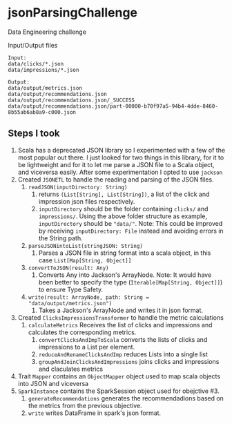# jsonParsingChallenge
Data Engineering challenge

Input/Output files

```
Input:
data/clicks/*.json
data/impressions/*.json

Output:
data/output/metrics.json
data/output/recommendations.json
data/output/recommendations.json/_SUCCESS
data/output/recommendations.json/part-00000-b70f97a5-94b4-4dde-8460-8b55ab6ab8a9-c000.json
```

## Steps I took
1. Scala has a deprecated JSON library so I experimented with a few of the most popular out there. I just looked for two things in this library, for it to be lightweight and for it to let me parse a JSON file to a Scala object, and viceversa easily. After some experimentation I opted to use `jackson`
2. Created `JSONETL` to handle the reading and parsing of the JSON files.
    1. `readJSON(inputDirectory: String)`
        1. returns `(List[String], List[String])`, a list of the click and impression json files respectively.
        2. `inputDirectory` should be the folder containing `clicks/` and `impressions/`. Using the above folder structure as example, `inputDirectory` should be `"data/"`. Note: This could be improved by receiving `inputDirectory: File` instead and avoiding errors in the String path.
    2. `parseJSONintoList(stringJSON: String)`
        1. Parses a JSON file in string format into a scala object, in this case `List[Map[String, Object]]`
    3. `convertToJSON(result: Any)` 
        1. Converts Any into Jackson's ArrayNode. Note: It would have been better to specify the type (`Iterable[Map[String, Object]]`) to ensure Type Safety.
    4. `write(result: ArrayNode, path: String = "data/output/metrics.json")`
        1. Takes a Jackson's ArrayNode and writes it in json format.
3. Created `ClicksImpressionsTransformer` to handle the metric calculations 
    1. `calculateMetrics` Receives the list of clicks and impressions and calculates the corresponding metrics.
        1. `convertClicksAndImpToScala` converts the lists of clicks and impressions to a List per element.
        2. `reduceAndRenameClicksAndImp` reduces Lists into a single list
        3. `groupAndJoinClicksAndImpressions` joins clicks and impressions and claculates metrics
4. Trait `Mapper` contains an `ObjectMapper` object used to map scala objects into JSON and viceversa 
5. `SparkInstance` contains the SparkSession object used for obejctive #3. 
    1. `generateRecommendations` generates the recommendadions based on the metrics from the previous objective.
    2. `write` writes DataFrame in spark's json format.
